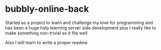 # bubbly-online-back

Started as a project to learn and challenge my love for programming
and has been a huge help learning server side development
plus I really like to make something non-trivial so it fits well

Also I will learn to write a proper readme

